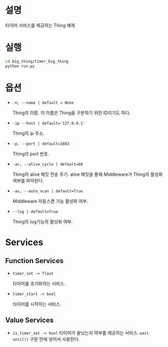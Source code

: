 # 설명

타이머 서비스를 제공하는 Thing 예제

# 실행

```bash
cd big_thing/timer_big_thing
python run.py
```

# 옵션

- `-n, --name | default = None`

  Thing의 이름. 이 이름은 Thing을 구분하기 위한 ID이기도 하다.

- `-ip --host | default='127.0.0.1'`

  Thing의 ip 주소.

- `-p, --port | default=1883`

  Thing의 port 번호.

- `-ac, --alive_cycle | default=60`

  Thing의 alive 패킷 전송 주기. alive 패킷을 통해 Middleware가 Thing의 활성화 여부를 파악한다.

- `-as, --auto_scan | default=True`

  Middleware 자동스캔 기능 활성화 여부.

- `--log | default=True`

  Thing의 log기능의 활성화 여부.

# Services

## Function Services

- `timer_set -> float`

  타이머를 초기화하는 서비스.

- `timer_start -> bool`

  타이머를 시작하는 서비스.

## Value Services

- `is_timer_set -> bool`
  타이머가 끝났는지 여부를 제공하는 서비스. `wait until()` 구문 안에 넣어서 사용한다.
